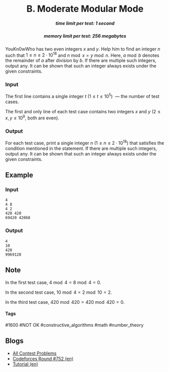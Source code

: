 <h1 style='text-align: center;'> B. Moderate Modular Mode</h1>

<h5 style='text-align: center;'>time limit per test: 1 second</h5>
<h5 style='text-align: center;'>memory limit per test: 256 megabytes</h5>

YouKn0wWho has two even integers $x$ and $y$. Help him to find an integer $n$ such that $1 \le n \le 2 \cdot 10^{18}$ and $n \bmod x = y \bmod n$. Here, $a \bmod b$ denotes the remainder of $a$ after division by $b$. If there are multiple such integers, output any. It can be shown that such an integer always exists under the given constraints.

### Input

The first line contains a single integer $t$ ($1 \le t \le 10^5$)  — the number of test cases.

The first and only line of each test case contains two integers $x$ and $y$ ($2 \le x, y \le 10^9$, both are even).

### Output

For each test case, print a single integer $n$ ($1 \le n \le 2 \cdot 10^{18}$) that satisfies the condition mentioned in the statement. If there are multiple such integers, output any. It can be shown that such an integer always exists under the given constraints.

## Example

### Input


```text
4
4 8
4 2
420 420
69420 42068
```
### Output


```text
4
10
420
9969128
```
## Note

In the first test case, $4 \bmod 4 = 8 \bmod 4 = 0$.

In the second test case, $10 \bmod 4 = 2 \bmod 10 = 2$.

In the third test case, $420 \bmod 420 = 420 \bmod 420 = 0$.



#### Tags 

#1600 #NOT OK #constructive_algorithms #math #number_theory 

## Blogs
- [All Contest Problems](../Codeforces_Round_752_(Div._1).md)
- [Codeforces Round #752 (en)](../blogs/Codeforces_Round_752_(en).md)
- [Tutorial (en)](../blogs/Tutorial_(en).md)
